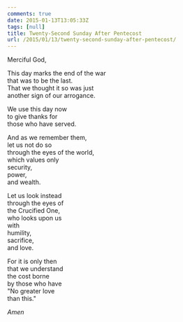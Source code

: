 ```yaml
---
comments: true
date: 2015-01-13T13:05:33Z
tags: [null]
title: Twenty-Second Sunday After Pentecost
url: /2015/01/13/twenty-second-sunday-after-pentecost/
---
```


Merciful God,

This day marks the end of the war  
that was to be the last.  
That we thought it so was just  
another sign of our arrogance. 

We use this day now  
to give thanks for  
those who have served.

And as we remember them,  
let us not do so  
through the eyes of the world,  
which values only  
security,  
power,  
and wealth.

Let us look instead  
through the eyes of  
the Crucified One,  
who looks upon us  
with  
humility,  
sacrifice,  
and love.

For it is only then  
that we understand  
the cost borne  
by those who have  
"No greater love  
than this."

*Amen*


